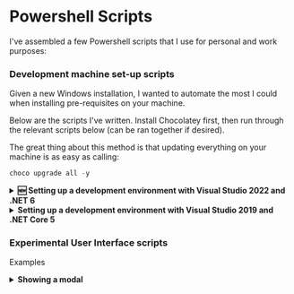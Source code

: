 # Powershell Scripts

I've assembled a few Powershell scripts that I use for personal and work purposes:

### Development machine set-up scripts
Given a new Windows installation, I wanted to automate the most I could when installing pre-requisites on your machine.

Below are the scripts I've written. Install Chocolatey first, then run through the relevant scripts below (can be ran together if desired).

The great thing about this method is that updating everything on your machine is as easy as calling:

```powershell
choco upgrade all -y
```

<details>
  <summary><b>🆕 Setting up a development environment with Visual Studio 2022 and .NET 6</b></summary>
  Visual Studio 2022 has just been released along with .NET 6. This is the install script I'll use to set up my work environment.

  ```powershell
Set-ExecutionPolicy Bypass -Scope Process -Force; [System.Net.ServicePointManager]::SecurityProtocol = [System.Net.ServicePointManager]::SecurityProtocol -bor 3072; iex ((New-Object System.Net.WebClient).DownloadString('https://raw.githubusercontent.com/colinccook/me/master/Powershell/SetupDevMachine-Vs2022-DotNet6.ps1'))
```

</details>

<details>
  <summary><b>Setting up a development environment with Visual Studio 2019 and .NET Core 5</b></summary>
  <br/>Most of my work codebase uses either .NET Core 3.1 or .NET Core 5, so I'd use this if there are incompatibility issues with the above

  ```powershell
  Set-ExecutionPolicy Bypass -Scope Process -Force; [System.Net.ServicePointManager]::SecurityProtocol = [System.Net.ServicePointManager]::SecurityProtocol -bor 3072; iex ((New-Object System.Net.WebClient).DownloadString('https://raw.githubusercontent.com/colinccook/me/master/Powershell/SetupDevMachine-Vs2019-DotNet5.ps1'))
  ```

</details>

### Experimental User Interface scripts

Examples

<details>
  <summary><b>Showing a modal</b></summary>
  <br/>First example of using .NET WinForms with Powershell scripts

  ```powershell
  iex ((New-Object System.Net.WebClient).DownloadString('https://raw.githubusercontent.com/colinccook/me/master/Powershell/UI/ShowUserInterface.ps1'))
  ```

</details>




